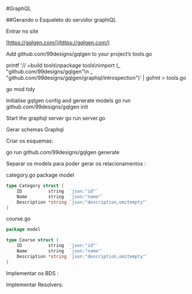 #GraphQL

##Gerando o Esqueleto do servidor graphiQL

Entrar no site


[https://gqlgen.com/](https://gqlgen.com/)

Add github.com/99designs/gqlgen to your project’s tools.go 

printf '// +build tools\npackage tools\nimport (_ "github.com/99designs/gqlgen"\n _ "github.com/99designs/gqlgen/graphql/introspection")' | gofmt > tools.go 

go mod tidy 	

Initialise gqlgen config and generate models
go run github.com/99designs/gqlgen init

Start the graphql server
go run server.go


Gerar schemas Graphql


Criar os esquemas:

go run github.com/99designs/gqlgen generate

Separar os models para poder gerar os relacionamentos :


category.go
package model
```go
type Category struct {
    ID          string  `json:"id"`
    Name        string  `json:"name"`
    Description *string `json:"description,omitempty"`
}
```


course.go
```go
package model

type Course struct {
    ID          string  `json:"id"`
    Name        string  `json:"name"`
    Description *string `json:"description,omitempty"`
}
```

Implementar os BDS :

Implementar Resolvers:

